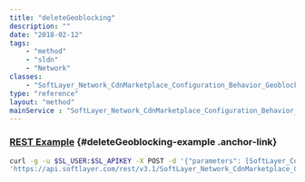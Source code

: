 ```yaml
---
title: "deleteGeoblocking"
description: ""
date: "2018-02-12"
tags:
    - "method"
    - "sldn"
    - "Network"
classes:
    - "SoftLayer_Network_CdnMarketplace_Configuration_Behavior_Geoblocking"
type: "reference"
layout: "method"
mainService : "SoftLayer_Network_CdnMarketplace_Configuration_Behavior_Geoblocking"
---
```


### [REST Example](#deleteGeoblocking-example) <a href="/article/rest/"><i class="fas fa-question"></i></a> {#deleteGeoblocking-example .anchor-link} 
```bash
curl -g -u $SL_USER:$SL_APIKEY -X POST -d '{"parameters": [SoftLayer_Container_Network_CdnMarketplace_Configuration_Input]}' \
'https://api.softlayer.com/rest/v3.1/SoftLayer_Network_CdnMarketplace_Configuration_Behavior_Geoblocking/deleteGeoblocking'
```

